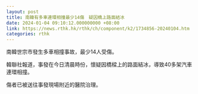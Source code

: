 ```yaml
---
layout: post
title: 南韓有多車連環相撞最少14傷　疑因橋上路面結冰
date: 2024-01-04 09:10:12.000000000 +08:00
link: https://news.rthk.hk/rthk/ch/component/k2/1734856-20240104.htm
categories: rthk
---
```


南韓世宗市發生多車相撞事故，最少14人受傷。

韓聯社報道，事發在今日清晨時份，懷疑因橋樑上的路面結冰，導致40多架汽車連環相撞。

傷者已被送往事發現場附近的醫院治理。
